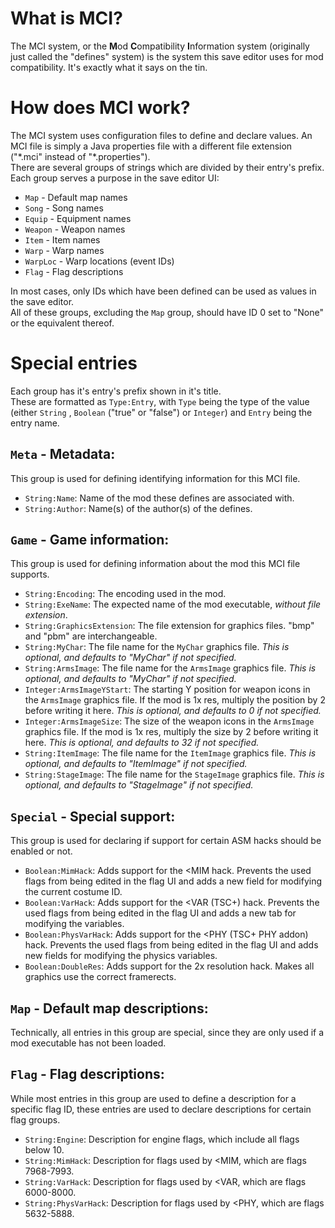 # What is MCI?
The MCI system, or the **M**od **C**ompatibility **I**nformation system (originally just called the "defines" system) is the system this save editor uses for mod compatibility. It's exactly what it says on the tin.

# How does MCI work?
The MCI system uses configuration files to define and declare values. An MCI file is simply a Java properties file with a different file extension ("\*.mci" instead of "\*.properties").  
There are several groups of strings which are divided by their entry's prefix.  
Each group serves a purpose in the save editor UI:
- `Map` - Default map names
- `Song` - Song names
- `Equip` - Equipment names
- `Weapon` - Weapon names
- `Item` - Item names
- `Warp` - Warp names
- `WarpLoc` - Warp locations (event IDs)
- `Flag` - Flag descriptions

In most cases, only IDs which have been defined can be used as values in the save editor.  
All of these groups, excluding the `Map` group, should have ID 0 set to "None" or the equivalent
thereof.

# Special entries

Each group has it's entry's prefix shown in it's title.  
These are formatted as `Type:Entry`, with `Type` being the type of the value (either `String` , `Boolean` ("true" or "false") or `Integer`) and `Entry` being the entry name.

## `Meta` - Metadata:

This group is used for defining identifying information for this MCI file.
- `String:Name`: Name of the mod these defines are associated with.
- `String:Author`: Name(s) of the author(s) of the defines.

## `Game` - Game information:

This group is used for defining information about the mod this MCI file supports.
- `String:Encoding`: The encoding used in the mod.
- `String:ExeName`: The expected name of the mod executable, *without file extension*.
- `String:GraphicsExtension`: The file extension for graphics files. "bmp" and "pbm" are interchangeable.
- `String:MyChar`: The file name for the `MyChar` graphics file. *This is optional, and defaults to "MyChar" if not specified.*
- `String:ArmsImage`: The file name for the `ArmsImage` graphics file. *This is optional, and defaults to "MyChar" if not specified.*
- `Integer:ArmsImageYStart`: The starting Y position for weapon icons in the `ArmsImage` graphics file. If the mod is 1x res, multiply the position by 2 before writing it here. *This is optional, and defaults to 0 if not specified.*
- `Integer:ArmsImageSize`: The size of the weapon icons in the `ArmsImage` graphics file. If the mod is 1x res, multiply the size by 2 before writing it here. *This is optional, and defaults to 32 if not specified.*
- `String:ItemImage`: The file name for the `ItemImage` graphics file. *This is optional, and defaults to "ItemImage" if not specified.*
- `String:StageImage`: The file name for the `StageImage` graphics file. *This is optional, and defaults to "StageImage" if not specified.*

## `Special` - Special support:

This group is used for declaring if support for certain ASM hacks should be enabled or not.
- `Boolean:MimHack`: Adds support for the <MIM hack. Prevents the used flags from being edited in the flag UI and adds a new field for modifying the current costume ID. 
- `Boolean:VarHack`: Adds support for the <VAR (TSC+) hack. Prevents the used flags from being edited in the flag UI and adds a new tab for modifying the variables.
- `Boolean:PhysVarHack`: Adds support for the <PHY (TSC+ PHY addon) hack. Prevents the used flags from being edited in the flag UI and adds new fields for modifying the physics variables.
- `Boolean:DoubleRes`: Adds support for the 2x resolution hack. Makes all graphics use the correct framerects.

## `Map` - Default map descriptions:
Technically, all entries in this group are special, since they are only used if a mod executable has not been loaded.

## `Flag` - Flag descriptions:

While most entries in this group are used to define a description for a specific flag ID, these entries are used to declare descriptions for certain flag groups.
- `String:Engine`: Description for engine flags, which include all flags below 10.
- `String:MimHack`: Description for flags used by <MIM, which are flags 7968-7993.
- `String:VarHack`: Description for flags used by <VAR, which are flags 6000-8000.
- `String:PhysVarHack`: Description for flags used by <PHY, which are flags 5632-5888.

